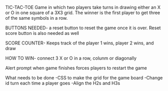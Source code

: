 TIC-TAC-TOE
Game in which two players take turns in drawing either an X or O in one square of a 3X3 grid. The winner is the first player to get three of the same symbols in a row.


BUTTONS NEEDED- a reset button to reset the game once it is over. Reset score button is also needed as well

SCORE COUNTER- Keeps track of the player 1 wins, player 2 wins, and  draw

HOW TO WIN- connect 3 X or O in a row, colunm or diagonally 

Alert prompt when game finishes forces players to restart the game


What needs to be done
-CSS to make the grid for the game board
-Change id turn each time a player goes
-Align the H2s and H3s 

